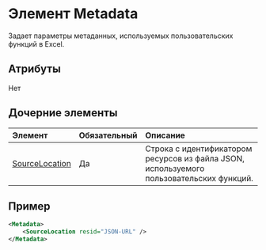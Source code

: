# <a name="metadata-element"></a>Элемент Metadata

Задает параметры метаданных, используемых пользовательских функций в Excel.

## <a name="attributes"></a>Атрибуты

Нет

## <a name="child-elements"></a>Дочерние элементы

|  Элемент  |  Обязательный  |  Описание  |
|:-----|:-----|:-----|
|  [SourceLocation](customfunctionssourcelocation.md)  |  Да  | Строка с идентификатором ресурсов из файла JSON, используемого пользовательских функций. |

## <a name="example"></a>Пример

```xml
<Metadata>
    <SourceLocation resid="JSON-URL" />
</Metadata>
```
